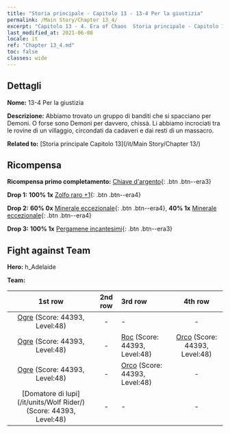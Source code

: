 ```yaml
---
title: "Storia principale - Capitolo 13 - 13-4 Per la giustizia"
permalink: /Main Story/Chapter 13_4/
excerpt: "Capitolo 13 - 4. Era of Chaos  Storia principale - Capitolo 13_4. 13-4 Per la giustizia"
last_modified_at: 2021-06-08
locale: it
ref: "Chapter 13_4.md"
toc: false
classes: wide
---
```


## Dettagli

 **Nome:** 13-4 Per la giustizia

 **Descrizione:** Abbiamo trovato un gruppo di banditi che si spacciano per Demoni. O forse sono Demoni per davvero, chissà. Li abbiamo incrociati tra le rovine di un villaggio, circondati da cadaveri e dai resti di un massacro.

 **Related to:** [Storia principale Capitolo 13](/it/Main Story/Chapter 13/)

## Ricompensa

 **Ricompensa primo completamento:** [Chiave d'argento](/ItemsIT/con_693/){: .btn .btn--era3}

 **Drop 1:** **100% 1x** [Zolfo raro +1](/ItemsIT/mat_43/){: .btn .btn--era4}

 **Drop 2:** **60% 0x** [Minerale eccezionale](/ItemsIT/mat_33/){: .btn .btn--era4}, **40% 1x** [Minerale eccezionale](/ItemsIT/mat_33/){: .btn .btn--era4}

 **Drop 3:** **100% 1x** [Pergamene incantesimi](/ItemsIT/con_694/){: .btn .btn--era3}


## Fight against Team
 **Hero:** h_Adelaide

 **Team:**


  | 1st row | 2nd row | 3rd row | 4th row |
  |:----:|:----:|:----|:----:|
  | [Ogre](/it/units/Ogre/) (Score: 44393, Level:48)  | - | - | - |
  | [Ogre](/it/units/Ogre/) (Score: 44393, Level:48)  | - | [Roc](/it/units/Roc/) (Score: 44393, Level:48)  | [Orco](/it/units/Orc/) (Score: 44393, Level:48)  |
  | [Ogre](/it/units/Ogre/) (Score: 44393, Level:48)  | - | [Orco](/it/units/Orc/) (Score: 44393, Level:48)  | - |
  | [Domatore di lupi](/it/units/Wolf Rider/) (Score: 44393, Level:48)  | - | - | - |


